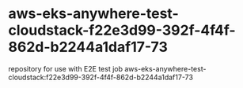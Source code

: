 # aws-eks-anywhere-test-cloudstack-f22e3d99-392f-4f4f-862d-b2244a1daf17-73
repository for use with E2E test job aws-eks-anywhere-test-cloudstack:f22e3d99-392f-4f4f-862d-b2244a1daf17-73
